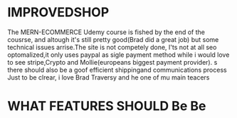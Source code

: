 # IMPROVEDSHOP
The MERN-ECOMMERCE Udemy course is fished by the end of the cousrse, and altough it's still pretty good(Brad did a great job) but some technical issues arrise.The site is not competely done, I'ts not at all seo optomalized,it only uses paypal as sigle payment method while i would love to see stripe,Crypto and Mollie(europeans biggest payment provider). s there should also be a goof efficient shippingand communications  process 
Just to be clrear, i love Brad Traversy and he one of mu  main teacers
# WHAT FEATURES SHOULD Be  Be 

